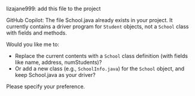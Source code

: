 lizajane999: add this file to the project

GitHub Copilot: The file School.java already exists in your project. It currently contains a driver program for `Student` objects, not a `School` class with fields and methods.

Would you like me to:
- Replace the current contents with a `School` class definition (with fields like name, address, numStudents)?
- Or add a new class (e.g., `SchoolInfo.java`) for the `School` object, and keep School.java as your driver?

Please specify your preference.